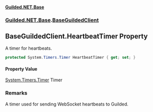 
#### [Guilded.NET.Base](index 'index')
### [Guilded.NET.Base](index#Guilded_NET_Base 'Guilded.NET.Base').[BaseGuildedClient](BaseGuildedClient 'Guilded.NET.Base.BaseGuildedClient')
## BaseGuildedClient.HeartbeatTimer Property
A timer for heartbeats.  
```csharp
protected System.Timers.Timer HeartbeatTimer { get; set; }
```

#### Property Value
[System.Timers.Timer](https://docs.microsoft.com/en-us/dotnet/api/System.Timers.Timer 'System.Timers.Timer')
Timer
### Remarks
A timer used for sending WebSocket heartbeats to Guilded.  
